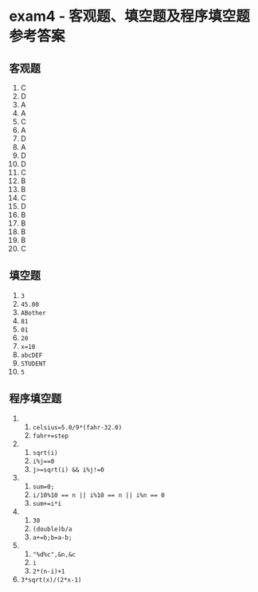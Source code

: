 # exam4 - 客观题、填空题及程序填空题参考答案

## 客观题  
1. C
2. D
3. A
4. A
5. C
6. A
7. D
8. A
9. D
10. D
11. C
12. B
13. B
14. C
15. D
16. B
17. B
18. B
19. B
20. C

## 填空题
1. `3`
2. `45.00`
3. `ABother`
4. `81`
5. `01`
6. `20`
7. `x=10`
8. `abcDEF`
9. `STUDENT`
10. `5`

## 程序填空题
1. 1. `celsius=5.0/9*(fahr-32.0)`
   2. `fahr+=step`
2. 1. `sqrt(i)`
   2. `i%j==0`
   3. `j>=sqrt(i) && i%j!=0`
3. 1. `sum=0;`
   2. `i/10%10 == n || i%10 == n || i%n == 0`
   3. `sum+=i*i`
4. 1. `30`
   2. `(double)b/a`
   3. `a+=b;b=a-b;`
5. 1. `"%d%c",&n,&c`
   2. `i`
   3. `2*(n-i)+1`
6. `3*sqrt(x)/(2*x-1)`